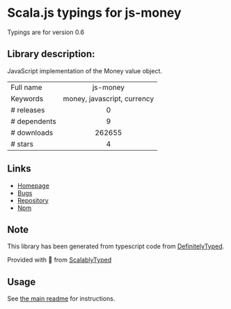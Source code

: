 
# Scala.js typings for js-money

Typings are for version 0.6

## Library description:
JavaScript implementation of the Money value object.

|                    |                 |
| ------------------ | :-------------: |
| Full name          | js-money |
| Keywords           | money, javascript, currency |
| # releases         | 0 |
| # dependents       | 9 |
| # downloads        | 262655 |
| # stars            | 4 |

## Links
- [Homepage](https://github.com/davidkalosi/js-money#readme)
- [Bugs](https://github.com/davidkalosi/js-money/issues)
- [Repository](https://github.com/davidkalosi/js-money)
- [Npm](https://www.npmjs.com/package/js-money)
    


## Note
This library has been generated from typescript code from [DefinitelyTyped](https://definitelytyped.org).

Provided with :purple_heart: from [ScalablyTyped](https://github.com/oyvindberg/ScalablyTyped)

## Usage
See [the main readme](../../readme.md) for instructions.


